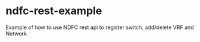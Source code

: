 # ndfc-rest-example
Example of how to use NDFC rest api to register switch, add/delete VRF and Network.
